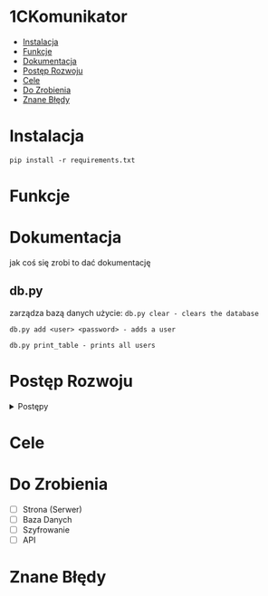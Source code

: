# 1CKomunikator
- [Instalacja](#instalacja)
- [Funkcje](#funkcje)
- [Dokumentacja](#dokumentacja)
- [Postęp Rozwoju](#postęp-rzeczy)
- [Cele](#cele)
- [Do Zrobienia](#do-zrobienia)
- [Znane Błędy](#znane-błędy)

# Instalacja
```shell
pip install -r requirements.txt
```

# Funkcje

# Dokumentacja
jak coś się zrobi to dać dokumentację

## db.py
zarządza bazą danych
użycie:
`db.py clear - clears the database`

`db.py add <user> <password> - adds a user`

`db.py print_table - prints all users`

# Postęp Rozwoju

<details>
<summary> Postępy </summary>
Podstawa serwera
- [ ] Całość gotowa
- [ ] Większość gotowa
- [ ] Połowa gotowa
- [x] Mniejszość gotowa
- [ ] Nic nie jest gotowe

Obsługa bazy danych
- [ ] Całość gotowa
- [ ] Większość gotowa
- [ ] Połowa gotowa
- [ ] Mniejszość gotowa
- [x] Nic nie jest gotowe

Działające API - Weryfikacja danych
- [ ] Całość gotowa
- [ ] Większość gotowa
- [ ] Połowa gotowa
- [ ] Mniejszość gotowa
- [x] Nic nie jest gotowe

Działające API - Obsługa wiadomości
- [ ] Całość gotowa
- [ ] Większość gotowa
- [ ] Połowa gotowa
- [ ] Mniejszość gotowa
- [x] Nic nie jest gotowe

Inne g$%&a
- [ ] Całość gotowa
- [ ] Większość gotowa
- [ ] Połowa gotowa
- [ ] Mniejszość gotowa
- [x] Nic nie jest gotowe

</details>

# Cele

# Do Zrobienia
 - [ ] Strona (Serwer)
 - [ ] Baza Danych
 - [ ] Szyfrowanie
 - [ ] API

# Znane Błędy
